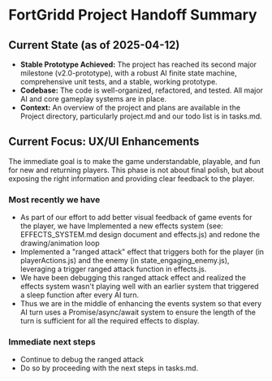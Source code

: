 # FortGridd Project Handoff Summary

## Current State (as of 2025-04-12)

- **Stable Prototype Achieved:** The project has reached its second major milestone (v2.0-prototype), with a robust AI finite state machine, comprehensive unit tests, and a stable, working prototype.
- **Codebase:** The code is well-organized, refactored, and tested. All major AI and core gameplay systems are in place.
- **Context:** An overview of the project and plans are available in the Project directory, particularly project.md and our todo list is in tasks.md.

## Current Focus: UX/UI Enhancements

The immediate goal is to make the game understandable, playable, and fun for new and returning players. This phase is not about final polish, but about exposing the right information and providing clear feedback to the player.

### Most recently we have
- As part of our effort to add better visual feedback of game events for the player, we have Implemented a new effects system (see: EFFECTS_SYSTEM.md design document and effects.js) and redone the drawing/animation loop
- Implemented a "ranged attack" effect that triggers both for the player (in playerActions.js) and the enemy (in state_engaging_enemy.js), leveraging a trigger ranged attack function in effects.js.
- We have been debugging this ranged attack effect and realized the effects system wasn't playing well with an earlier system that triggered a sleep function after every AI turn. 
- Thus we are in the middle of enhancing the events system so that every AI turn uses a Promise/async/await system to ensure the length of the turn is sufficient for all the required effects to display.

### Immediate next steps
- Continue to debug the ranged attack
- Do so by proceeding with the next steps in tasks.md.
